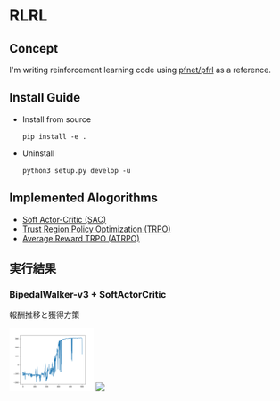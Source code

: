 # RLRL

## Concept

I'm writing reinforcement learning code using [pfnet/pfrl](https://github.com/pfnet/pfrl) as a reference.

## Install Guide


- Install from source
  ```
  pip install -e .
  ```

- Uninstall
  ```
  python3 setup.py develop -u
  ```

## Implemented Alogorithms

- [Soft Actor-Critic (SAC)](https://arxiv.org/abs/1812.05905)
- [Trust Region Policy Optimization (TRPO)](https://arxiv.org/abs/1502.05477)
- [Average Reward TRPO (ATRPO)](https://arxiv.org/abs/2106.07329)

## 実行結果

### BipedalWalker-v3 + SoftActorCritic

報酬推移と獲得方策

<img src=asset/sac-BipedalWalker-v3/result.png width=30%> <img src=asset/sac-BipedalWalker-v3/epi350.gif width=30%>

